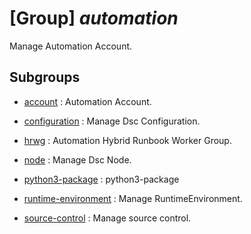 # [Group] _automation_

Manage Automation Account.

## Subgroups

- [account](/Commands/automation/account/readme.md)
: Automation Account.

- [configuration](/Commands/automation/configuration/readme.md)
: Manage Dsc Configuration.

- [hrwg](/Commands/automation/hrwg/readme.md)
: Automation Hybrid Runbook Worker Group.

- [node](/Commands/automation/node/readme.md)
: Manage Dsc Node.

- [python3-package](/Commands/automation/python3-package/readme.md)
: python3-package

- [runtime-environment](/Commands/automation/runtime-environment/readme.md)
: Manage RuntimeEnvironment.

- [source-control](/Commands/automation/source-control/readme.md)
: Manage source control.
